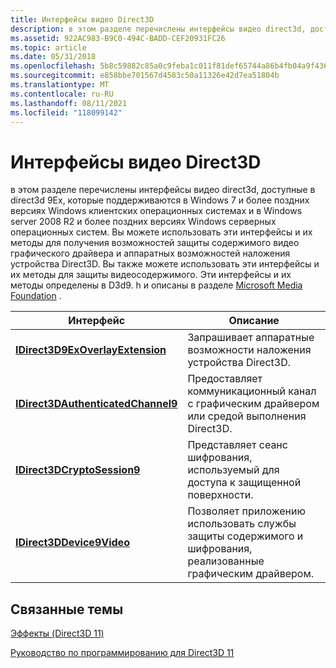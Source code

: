 ```yaml
---
title: Интерфейсы видео Direct3D
description: в этом разделе перечислены интерфейсы видео direct3d, доступные в direct3d 9Ex, которые поддерживаются в Windows 7 и более поздних версиях Windows клиентских операционных системах и в Windows server 2008 R2 и более поздних версиях Windows серверных операционных систем.
ms.assetid: 922AC983-B9C0-494C-BADD-CEF20931FC26
ms.topic: article
ms.date: 05/31/2018
ms.openlocfilehash: 5b8c59882c85a0c9feba1c011f81def65744a86b4fb04a9f43683eba7a3c1a1a
ms.sourcegitcommit: e858bbe701567d4583c50a11326e42d7ea51804b
ms.translationtype: MT
ms.contentlocale: ru-RU
ms.lasthandoff: 08/11/2021
ms.locfileid: "118099142"
---
```

# <a name="direct3d-video-interfaces"></a>Интерфейсы видео Direct3D

в этом разделе перечислены интерфейсы видео direct3d, доступные в direct3d 9Ex, которые поддерживаются в Windows 7 и более поздних версиях Windows клиентских операционных системах и в Windows server 2008 R2 и более поздних версиях Windows серверных операционных систем. Вы можете использовать эти интерфейсы и их методы для получения возможностей защиты содержимого видео графического драйвера и аппаратных возможностей наложения устройства Direct3D. Вы также можете использовать эти интерфейсы и их методы для защиты видеосодержимого. Эти интерфейсы и их методы определены в D3d9. h и описаны в разделе [Microsoft Media Foundation](/windows/desktop/medfound/microsoft-media-foundation-sdk) .



| Интерфейс                                                                                                                                                                                                                             | Описание                                                                                                                    |
|---------------------------------------------------------------------------------------------------------------------------------------------------------------------------------------------------------------------------------------|--------------------------------------------------------------------------------------------------------------------------------|
| <span id="IDirect3D9ExOverlayExtension"></span><span id="idirect3d9exoverlayextension"></span><span id="IDIRECT3D9EXOVERLAYEXTENSION"></span>[**IDirect3D9ExOverlayExtension**](/windows/desktop/api/d3d9/nn-d3d9-idirect3d9exoverlayextension)<br/>           | Запрашивает аппаратные возможности наложения устройства Direct3D.<br/>                                                     |
| <span id="IDirect3DAuthenticatedChannel9"></span><span id="idirect3dauthenticatedchannel9"></span><span id="IDIRECT3DAUTHENTICATEDCHANNEL9"></span>[**IDirect3DAuthenticatedChannel9**](/windows/desktop/api/d3d9/nn-d3d9-idirect3dauthenticatedchannel9)<br/> | Предоставляет коммуникационный канал с графическим драйвером или средой выполнения Direct3D.<br/>                                  |
| <span id="IDirect3DCryptoSession9"></span><span id="idirect3dcryptosession9"></span><span id="IDIRECT3DCRYPTOSESSION9"></span>[**IDirect3DCryptoSession9**](/windows/desktop/api/d3d9/nn-d3d9-idirect3dcryptosession9)<br/>                                    | Представляет сеанс шифрования, используемый для доступа к защищенной поверхности.<br/>                                      |
| <span id="IDirect3DDevice9Video"></span><span id="idirect3ddevice9video"></span><span id="IDIRECT3DDEVICE9VIDEO"></span>[**IDirect3DDevice9Video**](/windows/desktop/api/d3d9/nn-d3d9-idirect3ddevice9video)<br/>                                              | Позволяет приложению использовать службы защиты содержимого и шифрования, реализованные графическим драйвером.<br/> |



 

## <a name="related-topics"></a>Связанные темы

<dl> <dt>

[Эффекты (Direct3D 11)](d3d11-graphics-programming-guide-effects.md)
</dt> <dt>

[Руководство по программированию для Direct3D 11](dx-graphics-overviews.md)
</dt> </dl>

 

